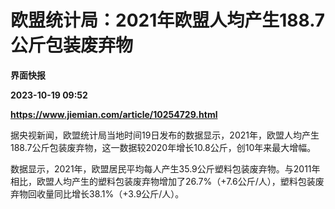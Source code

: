 # 欧盟统计局：2021年欧盟人均产生188.7公斤包装废弃物
**界面快报**

**2023-10-19 09:52**

**https://www.jiemian.com/article/10254729.html**

据央视新闻，欧盟统计局当地时间19日发布的数据显示，2021年，欧盟人均产生188.7公斤包装废弃物，这一数据较2020年增长10.8公斤，创10年来最大增幅。

数据显示，2021年，欧盟居民平均每人产生35.9公斤塑料包装废弃物。与2011年相比，欧盟人均产生的塑料包装废弃物增加了26.7%（+7.6公斤/人），塑料包装废弃物回收量同比增长38.1%（+3.9公斤/人）。
